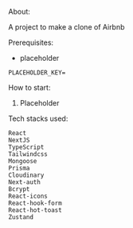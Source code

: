 About:

A project to make a clone of Airbnb

Prerequisites:
* placeholder
```
PLACEHOLDER_KEY=
```

How to start:
1. Placeholder

Tech stacks used:

    React
    NextJS
    TypeScript
    Tailwindcss
    Mongoose
    Prisma
    Cloudinary
    Next-auth
    Bcrypt
    React-icons
    React-hook-form
    React-hot-toast
    Zustand

